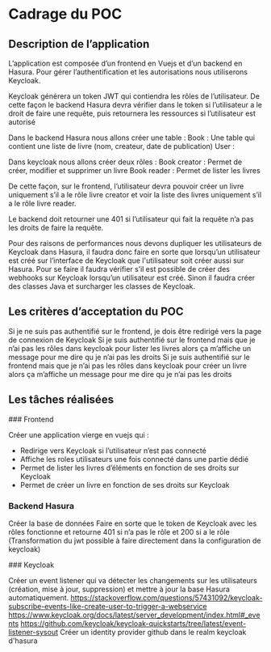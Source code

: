 # Cadrage du POC

Description de l’application
-------------

L’application est composée d’un frontend en Vuejs et d’un backend en Hasura.
Pour gérer l’authentification et les autorisations nous utiliserons Keycloak.

Keycloak générera un token JWT qui contiendra les rôles de l’utilisateur.
De cette façon le backend Hasura devra vérifier dans le token si l’utilisateur a le droit de faire une requête, puis retournera les ressources si l’utilisateur est autorisé

Dans le backend Hasura nous allons créer une table :
Book : Une table qui contient une liste de livre (nom, createur, date de publication)
User : 

Dans keycloak nous allons créer deux rôles :
Book creator : Permet de créer, modifier et supprimer un livre
Book reader : Permet de lister les livres

De cette façon, sur le frontend, l’utilisateur devra pouvoir créer un livre uniquement s’il a le rôle livre creator et voir la liste des livres uniquement s’il a le rôle livre reader.

Le backend doit retourner une 401 si l’utilisateur qui fait la requête n’a pas les droits de faire la requête.

Pour des raisons de performances nous devons dupliquer les utilisateurs de Keycloak dans Hasura, il faudra donc faire en sorte que lorsqu’un utilisateur est créé sur l’interface de Keycloak que l'utilisateur soit créer aussi sur Hasura. Pour se faire il faudra vérifier s’il est possible de créer des webhooks sur Keycloak lorsqu’un utilisateur est créé. Sinon il faudra créer des classes Java et surcharger les classes de Keycloak.


Les critères d’acceptation du POC
-------------

Si je ne suis pas authentifié sur le frontend, je dois être redirigé vers la page de connexion de Keycloak
Si je suis authentifié sur le frontend mais que je n’ai pas les rôles dans keycloak pour lister les livres alors ça m’affiche un message pour me dire qu je n’ai pas les droits
Si je suis authentifié sur le frontend mais que je n’ai pas les rôles dans keycloak pour créer un livre alors ça m’affiche un message pour me dire qu je n’ai pas les droits


Les tâches réalisées
-------------

### Frontend

Créer une application vierge en vuejs qui :
- Redirige vers Keycloak si l’utilisateur n’est pas connecté
- Affiche les roles utilisateurs une fois connecté dans une partie dédié
- Permet de lister les livres d’éléments en fonction de ses droits sur Keycloak
- Permet de créer un livre en fonction de ses droits sur Keycloak

### Backend Hasura

Créer la base de données
Faire en sorte que le token de Keycloak avec les rôles fonctionne et retourne 401 si n’a pas le rôle et 200 si a le rôle (Transformation du jwt possible à faire directement dans la configuration de keycloak)

### Keycloak

Créer un event listener qui va détecter les changements sur les utilisateurs (création, mise à jour, suppression) et mettre à jour la base Hasura automatiquement.
https://stackoverflow.com/questions/57431092/keycloak-subscribe-events-like-create-user-to-trigger-a-webservice
https://www.keycloak.org/docs/latest/server_development/index.html#_events
https://github.com/keycloak/keycloak-quickstarts/tree/latest/event-listener-sysout
Créer un identity provider github dans le realm keycloak d'hasura
